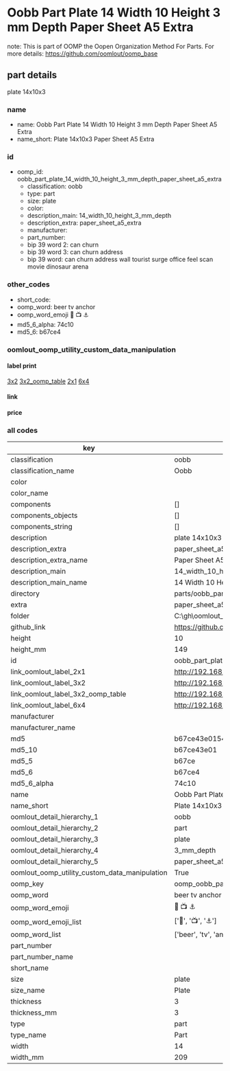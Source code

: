 # Oobb Part Plate 14 Width 10 Height 3 mm Depth Paper Sheet A5 Extra  

note: This is part of OOMP the Oopen Organization Method For Parts. For more details: https://github.com/oomlout/oomp_base

##  part details
  



plate 14x10x3



### name
* name: Oobb Part Plate 14 Width 10 Height 3 mm Depth Paper Sheet A5 Extra
* name_short: Plate 14x10x3 Paper Sheet A5 Extra
### id
* oomp_id: oobb_part_plate_14_width_10_height_3_mm_depth_paper_sheet_a5_extra
  * classification: oobb
  * type: part
  * size: plate
  * color: 
  * description_main: 14_width_10_height_3_mm_depth
  * description_extra: paper_sheet_a5_extra
  * manufacturer: 
  * part_number: 
  * bip 39 word 2: can churn
  * bip 39 word 3: can churn address
  * bip 39 word: can churn address wall tourist surge office feel scan movie dinosaur arena

### other_codes
* short_code: 
* oomp_word: beer tv anchor
* oomp_word_emoji :beer: :tv: :anchor:
* md5_6_alpha: 74c10
* md5_6: b67ce4






### oomlout_oomp_utility_custom_data_manipulation
#### label print
[3x2](http://192.168.1.245:1112/?label=oomp%2074c10)
[3x2_oomp_table](http://192.168.1.108:1112/?label=oomp%2074c10)
[2x1](http://192.168.1.242:1112/?label=oomp%2074c10)
[6x4](http://192.168.1.55:1112/?label=oomp%2074c10)    

#### link

                              

#### price







### all codes 
| key | value |  
| --- | --- |  
| classification | oobb |  
| classification_name | Oobb |  
| color |  |  
| color_name |  |  
| components | [] |  
| components_objects | [] |  
| components_string | [] |  
| description | plate 14x10x3 |  
| description_extra | paper_sheet_a5_extra |  
| description_extra_name | Paper Sheet A5 Extra |  
| description_main | 14_width_10_height_3_mm_depth |  
| description_main_name | 14 Width 10 Height 3 mm Depth |  
| directory | parts/oobb_part_plate_14_width_10_height_3_mm_depth_paper_sheet_a5_extra |  
| extra | paper_sheet_a5 |  
| folder | C:\gh\oomlout_oobb_version_4_generated_parts\things\oobb_part_plate_14_width_10_height_3_mm_depth_paper_sheet_a5_extra |  
| github_link | https://github.com/oomlout/oomlout_oomp_part_src/tree/main/parts/oobb_part_plate_14_width_10_height_3_mm_depth_paper_sheet_a5_extra |  
| height | 10 |  
| height_mm | 149 |  
| id | oobb_part_plate_14_width_10_height_3_mm_depth_paper_sheet_a5_extra |  
| link_oomlout_label_2x1 | http://192.168.1.242:1112/?label=oomp%2074c10 |  
| link_oomlout_label_3x2 | http://192.168.1.245:1112/?label=oomp%2074c10 |  
| link_oomlout_label_3x2_oomp_table | http://192.168.1.108:1112/?label=oomp%2074c10 |  
| link_oomlout_label_6x4 | http://192.168.1.55:1112/?label=oomp%2074c10 |  
| manufacturer |  |  
| manufacturer_name |  |  
| md5 | b67ce43e0154d3336972ff6a06ca3107 |  
| md5_10 | b67ce43e01 |  
| md5_5 | b67ce |  
| md5_6 | b67ce4 |  
| md5_6_alpha | 74c10 |  
| name | Oobb Part Plate 14 Width 10 Height 3 mm Depth Paper Sheet A5 Extra |  
| name_short | Plate 14x10x3 Paper Sheet A5 Extra |  
| oomlout_detail_hierarchy_1 | oobb |  
| oomlout_detail_hierarchy_2 | part |  
| oomlout_detail_hierarchy_3 | plate |  
| oomlout_detail_hierarchy_4 | 3_mm_depth |  
| oomlout_detail_hierarchy_5 | paper_sheet_a5_extra |  
| oomlout_oomp_utility_custom_data_manipulation | True |  
| oomp_key | oomp_oobb_part_plate_14_width_10_height_3_mm_depth_paper_sheet_a5_extra |  
| oomp_word | beer tv anchor |  
| oomp_word_emoji | :beer: :tv: :anchor: |  
| oomp_word_emoji_list | [':beer:', ':tv:', ':anchor:'] |  
| oomp_word_list | ['beer', 'tv', 'anchor'] |  
| part_number |  |  
| part_number_name |  |  
| short_name |  |  
| size | plate |  
| size_name | Plate |  
| thickness | 3 |  
| thickness_mm | 3 |  
| type | part |  
| type_name | Part |  
| width | 14 |  
| width_mm | 209 |  
